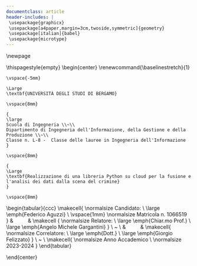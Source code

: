```yaml
---
documentclass: article
header-includes: |
 \usepackage{graphicx}
 \usepackage[a4paper,margin=3cm,twoside,symmetric]{geometry}
 \usepackage[italian]{babel}
 \usepackage{microtype}
---
```


\newpage

\thispagestyle{empty}
\begin{center}
    \renewcommand{\baselinestretch}{1}

    \vspace{-5mm}

    \Large
    \textbf{UNIVERSITÀ DEGLI STUDI DI BERGAMO} 

    \vspace{8mm}
    
    {
    \large
    Scuola di Ingegneria \\~\\
    Dipartimento di Ingegneria dell'Informazione, della Gestione e della Produzione \\~\\
    Classe n. L-8 -  Classe delle lauree in Ingegneria dell'Informazione
    }

    \vspace{8mm}
    
    {
    \Large
    \textbf{Realizzazione di una libreria Python su cloud per la fusione e l'analisi dei dati dalla scena del crimine}
    }

    \vspace{8mm}
    

\begin{tabular}{ccc}
\makecell{
\normalsize
Candidato: \\
\large
\emph{Federico Aguzzi} \\
\vspace{1mm}
\normalsize
Matricola n. 1066519   
} & $\qquad$ & \makecell {
\normalsize
Relatore: \\
\large
\emph{Chiar.mo Prof.} \\ \large \emph{Angelo Michele Gargantini}
} \\ ~ \\
& $\qquad$ &
\makecell{
\normalsize
Correlatore: \\
\large
\emph{Dott.} \\ \large \emph{Giorgio Felizzato}
}
\\ ~ \\
\makecell{
    \normalsize
    Anno Accademico \\
    \normalsize
    2023-2024
}
\end{tabular}
        
\end{center}

